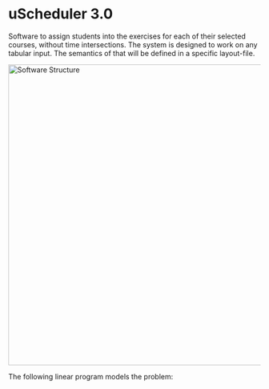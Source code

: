 # uScheduler 3.0

Software to assign students into the exercises for each of their selected courses, without time intersections.
The system is designed to work on any tabular input. The semantics of that will be defined in a specific layout-file.

<img src="https://cdn.rawgit.com/wiki/LarsHadidi/uScheduler/UML/Architecture.svg" width="600" alt="Software Structure"/>


The following linear program models the problem:



